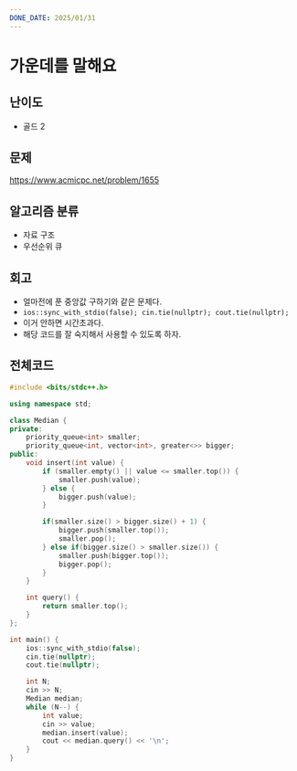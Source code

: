 ```yaml
---
DONE_DATE: 2025/01/31
---
```


# 가운데를 말해요

## 난이도

- 골드 2

## 문제

https://www.acmicpc.net/problem/1655

## 알고리즘 분류

- 자료 구조
- 우선순위 큐

## 회고
- 얼마전에 푼 중앙값 구하기와 같은 문제다.
- `ios::sync_with_stdio(false);
    cin.tie(nullptr);
    cout.tie(nullptr);`
- 이거 안하면 시간초과다.
- 해당 코드를 잘 숙지해서 사용할 수 있도록 하자.

## 전체코드

```c++
#include <bits/stdc++.h>

using namespace std;

class Median {
private:
    priority_queue<int> smaller;
    priority_queue<int, vector<int>, greater<>> bigger;
public:
    void insert(int value) {
        if (smaller.empty() || value <= smaller.top()) {
            smaller.push(value);
        } else {
            bigger.push(value);
        }

        if(smaller.size() > bigger.size() + 1) {
            bigger.push(smaller.top());
            smaller.pop();
        } else if(bigger.size() > smaller.size()) {
            smaller.push(bigger.top());
            bigger.pop();
        }
    }

    int query() {
        return smaller.top();
    }
};

int main() {
    ios::sync_with_stdio(false);
    cin.tie(nullptr);
    cout.tie(nullptr);

    int N;
    cin >> N;
    Median median;
    while (N--) {
        int value;
        cin >> value;
        median.insert(value);
        cout << median.query() << '\n';
    }
}
```


